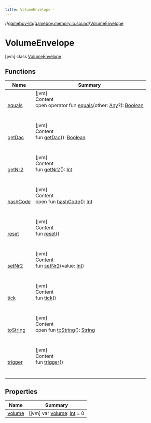 ```yaml
---
title: VolumeEnvelope -
---
```

//[gameboy-lib](../../index.md)/[gameboy.memory.io.sound](../index.md)/[VolumeEnvelope](index.md)



# VolumeEnvelope  
 [jvm] class [VolumeEnvelope](index.md)   


## Functions  
  
|  Name|  Summary| 
|---|---|
| <a name="kotlin/Any/equals/#kotlin.Any?/PointingToDeclaration/"></a>[equals](../../gameboy.utils/-log/index.md#%5Bkotlin%2FAny%2Fequals%2F%23kotlin.Any%3F%2FPointingToDeclaration%2F%5D%2FFunctions%2F456262920)| <a name="kotlin/Any/equals/#kotlin.Any?/PointingToDeclaration/"></a>[jvm]  <br>Content  <br>open operator fun [equals](../../gameboy.utils/-log/index.md#%5Bkotlin%2FAny%2Fequals%2F%23kotlin.Any%3F%2FPointingToDeclaration%2F%5D%2FFunctions%2F456262920)(other: [Any](https://kotlinlang.org/api/latest/jvm/stdlib/kotlin/-any/index.html)?): [Boolean](https://kotlinlang.org/api/latest/jvm/stdlib/kotlin/-boolean/index.html)  <br><br><br>
| <a name="gameboy.memory.io.sound/VolumeEnvelope/getDac/#/PointingToDeclaration/"></a>[getDac](get-dac.md)| <a name="gameboy.memory.io.sound/VolumeEnvelope/getDac/#/PointingToDeclaration/"></a>[jvm]  <br>Content  <br>fun [getDac](get-dac.md)(): [Boolean](https://kotlinlang.org/api/latest/jvm/stdlib/kotlin/-boolean/index.html)  <br><br><br>
| <a name="gameboy.memory.io.sound/VolumeEnvelope/getNr2/#/PointingToDeclaration/"></a>[getNr2](get-nr2.md)| <a name="gameboy.memory.io.sound/VolumeEnvelope/getNr2/#/PointingToDeclaration/"></a>[jvm]  <br>Content  <br>fun [getNr2](get-nr2.md)(): [Int](https://kotlinlang.org/api/latest/jvm/stdlib/kotlin/-int/index.html)  <br><br><br>
| <a name="kotlin/Any/hashCode/#/PointingToDeclaration/"></a>[hashCode](../../gameboy.utils/-log/index.md#%5Bkotlin%2FAny%2FhashCode%2F%23%2FPointingToDeclaration%2F%5D%2FFunctions%2F456262920)| <a name="kotlin/Any/hashCode/#/PointingToDeclaration/"></a>[jvm]  <br>Content  <br>open fun [hashCode](../../gameboy.utils/-log/index.md#%5Bkotlin%2FAny%2FhashCode%2F%23%2FPointingToDeclaration%2F%5D%2FFunctions%2F456262920)(): [Int](https://kotlinlang.org/api/latest/jvm/stdlib/kotlin/-int/index.html)  <br><br><br>
| <a name="gameboy.memory.io.sound/VolumeEnvelope/reset/#/PointingToDeclaration/"></a>[reset](reset.md)| <a name="gameboy.memory.io.sound/VolumeEnvelope/reset/#/PointingToDeclaration/"></a>[jvm]  <br>Content  <br>fun [reset](reset.md)()  <br><br><br>
| <a name="gameboy.memory.io.sound/VolumeEnvelope/setNr2/#kotlin.Int/PointingToDeclaration/"></a>[setNr2](set-nr2.md)| <a name="gameboy.memory.io.sound/VolumeEnvelope/setNr2/#kotlin.Int/PointingToDeclaration/"></a>[jvm]  <br>Content  <br>fun [setNr2](set-nr2.md)(value: [Int](https://kotlinlang.org/api/latest/jvm/stdlib/kotlin/-int/index.html))  <br><br><br>
| <a name="gameboy.memory.io.sound/VolumeEnvelope/tick/#/PointingToDeclaration/"></a>[tick](tick.md)| <a name="gameboy.memory.io.sound/VolumeEnvelope/tick/#/PointingToDeclaration/"></a>[jvm]  <br>Content  <br>fun [tick](tick.md)()  <br><br><br>
| <a name="kotlin/Any/toString/#/PointingToDeclaration/"></a>[toString](../../gameboy.utils/-log/index.md#%5Bkotlin%2FAny%2FtoString%2F%23%2FPointingToDeclaration%2F%5D%2FFunctions%2F456262920)| <a name="kotlin/Any/toString/#/PointingToDeclaration/"></a>[jvm]  <br>Content  <br>open fun [toString](../../gameboy.utils/-log/index.md#%5Bkotlin%2FAny%2FtoString%2F%23%2FPointingToDeclaration%2F%5D%2FFunctions%2F456262920)(): [String](https://kotlinlang.org/api/latest/jvm/stdlib/kotlin/-string/index.html)  <br><br><br>
| <a name="gameboy.memory.io.sound/VolumeEnvelope/trigger/#/PointingToDeclaration/"></a>[trigger](trigger.md)| <a name="gameboy.memory.io.sound/VolumeEnvelope/trigger/#/PointingToDeclaration/"></a>[jvm]  <br>Content  <br>fun [trigger](trigger.md)()  <br><br><br>


## Properties  
  
|  Name|  Summary| 
|---|---|
| <a name="gameboy.memory.io.sound/VolumeEnvelope/volume/#/PointingToDeclaration/"></a>[volume](volume.md)| <a name="gameboy.memory.io.sound/VolumeEnvelope/volume/#/PointingToDeclaration/"></a> [jvm] var [volume](volume.md): [Int](https://kotlinlang.org/api/latest/jvm/stdlib/kotlin/-int/index.html) = 0   <br>

